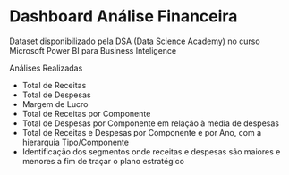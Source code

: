# Dashboard Análise Financeira
Dataset disponibilizado pela DSA (Data Science Academy) no curso Microsoft Power BI para Business Inteligence

Análises Realizadas

- Total de Receitas
- Total de Despesas
- Margem de Lucro
- Total de Receitas por Componente
- Total de Despesas por Componente em relação à média de despesas
- Total de Receitas e Despesas por Componente e por Ano, com a hierarquia Tipo/Componente
- Identificação dos segmentos onde receitas e despesas são maiores e menores a fim de traçar o plano estratégico
